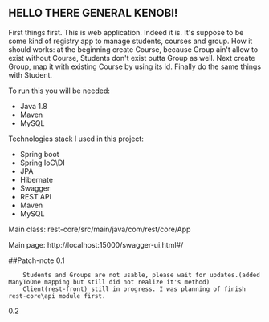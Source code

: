 ## HELLO THERE GENERAL KENOBI!

First things first. This is web application. Indeed it is. It's suppose to be some kind of registry app to manage 
students, courses and group. How it should works: at the beginning create Course, because Group ain't allow to exist
without Course, Students don't exist outta Group as well. Next create Group, map it with existing Course by using its id.
Finally do the same things with Student.

To run this you will be needed:

- Java 1.8
- Maven
- MySQL

Technologies stack I used in this project:
- Spring boot
- Spring IoC\DI
- JPA
- Hibernate
- Swagger
- REST API
- Maven
- MySQL

Main class: rest-core/src/main/java/com/rest/core/App

Main page: http://localhost:15000/swagger-ui.html#/



##Patch-note
 0.1 

        Students and Groups are not usable, please wait for updates.(added ManyToOne mapping but still did not realize it's method)
        Client(rest-front) still in progress. I was planning of finish rest-core\api module first.
    
0.2 
        
        
        
        
        
